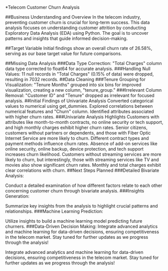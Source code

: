 *Telecom Customer Churn Analysis

##Business Understanding and Overview
In the telecom industry, preventing customer churn is crucial for long-term success. This data analysis focuses on understanding customer attrition by conducting Exploratory Data Analysis (EDA) using Python. The goal is to uncover patterns and insights that guide informed decision-making.

##Target Variable
Initial findings show an overall churn rate of 26.58%, serving as our base target value for future comparisons.

##Missing Data Analysis
###Data Type Correction:
"Total Charges" column data type corrected to float64 for accurate analysis.
###Handling Null Values:
11 null records in "Total Charges" (0.15% of data) were dropped, resulting in 7032 records.
##Data Cleaning
###Tenure Grouping for Visualization:
"Tenure Months" grouped into six bins for improved visualization, creating a new column, "tenure_group."
###Irrelevant Column Removal:
"Customer ID" and "Tenure" dropped as irrelevant for focused analysis.
##Initial Findings of Univariate Analysis
Converted categorical values to numerical using get_dummies.
Explored correlations between numerical features and "Churn" column.
Identified attributes associated with higher churn rates.
###Univariate Analysis Highlights
Customers with attributes like month-to-month contracts, no online security or tech support, and high monthly charges exhibit higher churn rates.
Senior citizens, customers without partners or dependents, and those with Fiber Optic Internet Service are more likely to churn.
Different contract types and payment methods influence churn rates.
Absence of add-on services like online security, online backup, device protection, and tech support increases churn likelihood.
Customers without streaming services are more likely to churn, but interestingly, those with streaming services like TV and movies also show significant churn rates.
Monthly and total charges exhibit clear correlations with churn.
##Next Steps Planned
###Detailed Bivariate Analysis:

Conduct a detailed examination of how different factors relate to each other concerning customer churn through bivariate analysis.
###Insights Generation:

Summarize key insights from the analysis to highlight crucial patterns and relationships.
###Machine Learning Prediction:

Utilize insights to build a machine learning model predicting future churners.
###Data-Driven Decision Making: Integrate advanced analytics and machine learning for data-driven decisions, ensuring competitiveness in the telecom market.
Stay tuned for further updates as we progress through the analysis!

Integrate advanced analytics and machine learning for data-driven decisions, ensuring competitiveness in the telecom market.
Stay tuned for further updates as we progress through the analysis!
